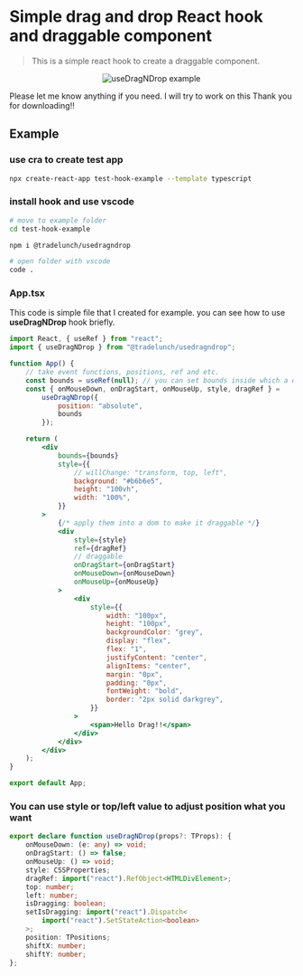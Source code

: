 # Simple drag and drop React hook and draggable component

> This is a simple react hook to create a draggable component.

<p align="center">
  <img src="https://user-images.githubusercontent.com/32627274/215250237-d04d21bd-e6bd-4761-a609-866b9307acd7.gif" alt="useDragNDrop example"/>
</p>

Please let me know anything if you need. I will try to work on this
Thank you for downloading!!

## Example

### use cra to create test app

```bash
npx create-react-app test-hook-example --template typescript
```

### install hook and use vscode

```bash
# move to example folder
cd test-hook-example

npm i @tradelunch/usedragndrop

# open folder with vscode
code .
```

### App.tsx

This code is simple file that I created for example. you can see how to use **useDragNDrop** hook briefly.

```jsx
import React, { useRef } from "react";
import { useDragNDrop } from "@tradelunch/usedragndrop";

function App() {
    // take event functions, positions, ref and etc.
    const bounds = useRef(null); // you can set bounds inside which a draggable component can move 
    const { onMouseDown, onDragStart, onMouseUp, style, dragRef } =
        useDragNDrop({
            position: "absolute",
            bounds
        });

    return (
        <div
            bounds={bounds}
            style={{
                // willChange: "transform, top, left",
                background: "#b6b6e5",
                height: "100vh",
                width: "100%",
            }}
        >
            {/* apply them into a dom to make it draggable */}
            <div
                style={style}
                ref={dragRef}
                // draggable
                onDragStart={onDragStart}
                onMouseDown={onMouseDown}
                onMouseUp={onMouseUp}
            >
                <div
                    style={{
                        width: "100px",
                        height: "100px",
                        backgroundColor: "grey",
                        display: "flex",
                        flex: "1",
                        justifyContent: "center",
                        alignItems: "center",
                        margin: "0px",
                        padding: "0px",
                        fontWeight: "bold",
                        border: "2px solid darkgrey",
                    }}
                >
                    <span>Hello Drag!!</span>
                </div>
            </div>
        </div>
    );
}

export default App;
```

### You can use style or top/left value to adjust position what you want

```typescript
export declare function useDragNDrop(props?: TProps): {
    onMouseDown: (e: any) => void;
    onDragStart: () => false;
    onMouseUp: () => void;
    style: CSSProperties;
    dragRef: import("react").RefObject<HTMLDivElement>;
    top: number;
    left: number;
    isDragging: boolean;
    setIsDragging: import("react").Dispatch<
        import("react").SetStateAction<boolean>
    >;
    position: TPositions;
    shiftX: number;
    shiftY: number;
};
```
